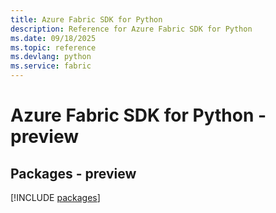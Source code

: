 ```yaml
---
title: Azure Fabric SDK for Python
description: Reference for Azure Fabric SDK for Python
ms.date: 09/18/2025
ms.topic: reference
ms.devlang: python
ms.service: fabric
---
```

# Azure Fabric SDK for Python - preview
## Packages - preview
[!INCLUDE [packages](fabric-index.md)]